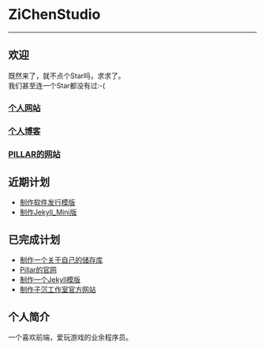 # ZiChenStudio

---

## 欢迎
既然来了，就不点个Star吗，求求了。<br>我们甚至连一个Star都没有过:-(
### [个人网站](https://zichenstudio.netlify.app/)
### [个人博客](https://zichenstudio.netlify.app/blog/)
### [PILLAR的网站](https://pillarzcs.netlify.app)
## 近期计划
- [制作软件发行模版](https://github.com/ZiChenStudio/template)
- [制作Jekyll_Mini版](https://github.com/ZiChenStudio/Efficiency_jekyll_theme)
## 已完成计划
- [制作一个关于自己的储存库](https://github.com/ZiChenStudio/zichenstudio)
- [Pillar的官网](https://github.com/ZiChenStudio/pillar)
- [制作一个Jekyll模版](https://github.com/ZiChenStudio/Efficiency_jekyll_theme)
- [制作子沉工作室官方网站](https://github.com/ZiChenStudio/zichenstudioweb)

## 个人简介
一个喜欢前端，爱玩游戏的业余程序员。
